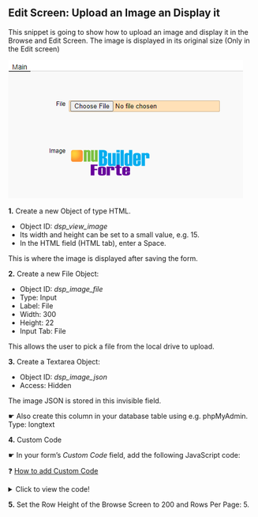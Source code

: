 ## Edit Screen: Upload an Image an Display it

This snippet is going to show how to upload an image and display it in the Browse and Edit Screen. The image is displayed in its original size (Only in the Edit screen)

<p align="left">
  <img src="screenshots/upload_display_image.png">
</p>

<b>1.</b> Create a new Object of type HTML. 

* Object ID: *dsp_view_image* 
* Its width and height can be set to a small value, e.g. 15.
* In the HTML field (HTML tab), enter a Space.

This is where the image is displayed after saving the form.

<b>2.</b> Create a new File Object: 

* Object ID: *dsp_image_file* 
* Type: Input
* Label: File
* Width: 300
* Height: 22
* Input Tab: File

 This allows the user to pick a file from the local drive to upload.
 
<b>3.</b> Create a Textarea Object: 

* Object ID: *dsp_image_json* 
* Access: Hidden

The image JSON is stored in this invisible field.

☛  Also create this column in your database table using e.g. phpMyAdmin. Type: longtext

<b>4.</b> Custom Code

☛  In your form’s *Custom Code* field, add the following JavaScript code:

❓ [How to add Custom Code](/codelib/common/form_add_custom_code_javascript.gif)

<details>
  <summary>Click to view the code!</summary>
  
```javascript

// Get the image dimensions
function getImageMeta(url, callback) {
    var img = new Image();
    img.src = url;
    img.onload = function () {
        callback(this.width, this.height);
    }
}

// Converts a JSON string to an embedded HTML Object to display an image
function embedImage(json, d, w , h) {

    if (json === '') {
        return;
    }

    var ob = JSON.parse(json);
    var ty = ob.type;
    var ur = atob(ob.file);

    getImageMeta(ur, function (width, height) {
        var x = document.createElement("EMBED");

        x.setAttribute("type", ty);
        x.setAttribute("src", ur);
     
        if(w !== undefined){ width = w; }
	    if(h !== undefined){ height = h; }
	
        x.setAttribute("width", width);
        x.setAttribute("height", height);

        $('#' + d).html('');
        document.getElementById(d).appendChild(x);

    });

}

// Display the image in the Edit and Browse Screen
if (nuFormType() == 'edit') {
    showEditImage();
} else {
    showBrowseImages();
}


function nuBeforeSave() {

    var f = $('#dsp_image_file').val();

    if (f !== '') {
        $('#dsp_image_json')
            .val(f)
            .change();
    }
    return true;

}


function showEditImage() {
    var json = $('#dsp_image_json').val();
    embedImage(json, 'dsp_view_image');
}


function showBrowseImages() {

    $('[data-nu-column="0"]').each(function (index) {
        var h = $(this).html();
        if (h !== '' && h !== undefined) {
            nuEmbedObject(h, $(this).attr('id'), 140, 140);
        }
    });

}
```
</details>

<b>5.</b> 
Set the Row Height of the Browse Screen to 200 and Rows Per Page: 5.
